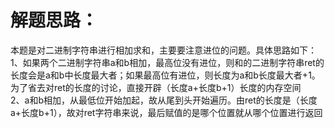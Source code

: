 解题思路：
===
本题是对二进制字符串进行相加求和，主要要注意进位的问题。具体思路如下：<br>
1、如果两个二进制字符串a和b相加，最高位没有进位，则和的二进制字符串ret的长度会是a和b中长度最大者；如果最高位有进位，则长度为a和b长度最大者+1。为了省去对ret的长度的讨论，直接开辟（长度a+长度b+1）长度的内存空间<br>
2、a和b相加，从最低位开始加起，故从尾到头开始遍历。由ret的长度是（长度a+长度b+1），故对ret字符串来说，最后赋值的是哪个位置就从哪个位置进行返回<br>
